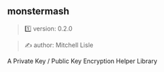 ##  monstermash

> 1️⃣ version: 0.2.0

> ✍️ author: Mitchell Lisle

A Private Key / Public Key Encryption Helper Library
